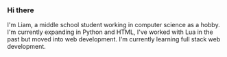 ### Hi there 

I'm Liam, a middle school student working in computer science as a hobby. I'm currently expanding in Python and HTML, I've worked with Lua in the past but moved into web development. I'm currently learning full stack web development. 
